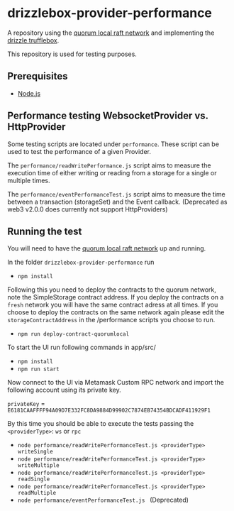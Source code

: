 # drizzlebox-provider-performance

A repository using the [quorum local raft network](https://github.com/51nodes/quorum-local-raft-network) and implementing the [drizzle trufflebox](https://www.trufflesuite.com/boxes/drizzle).

This repository is used for testing purposes. 

## Prerequisites

- [Node.js](https://nodejs.org/en/)


## Performance testing WebsocketProvider vs. HttpProvider

Some testing scripts are located under `performance`. These script can be used to test the performance of a given Provider. 

The `performance/readWritePerformance.js` script aims to measure the execution time of either writing or reading from a storage for a single or multiple times. 

The `performance/eventPerformanceTest.js` script aims to measure the time between a transaction (storageSet) and the Event callback. (Deprecated as web3 v2.0.0 does currently not support HttpProviders)


## Running the test 

You will need to have the [quorum local raft network](https://github.com/51nodes/quorum-local-raft-network) up and running. 

In the folder `drizzlebox-provider-performance` run
- `npm install`

Following this you need to deploy the contracts to the quorum network, note the SimpleStorage contract address. If you deploy the contracts on a `fresh` network you will have the same contract adress at all times. If you choose to deploy the contracts on the same network again please edit the `storageContractAddress` in the /performance scripts you choose to run. 

- `npm run deploy-contract-quorumlocal`

To start the UI run following commands in app/src/

- `npm install`
- `npm run start`

Now connect to the UI via Metamask Custom RPC network and import the following account using its private key. 

`privateKey` = `E6181CAAFFFF94A09D7E332FC8DA9884D99902C7874EB74354BDCADF411929F1`

By this time you should be able to execute the tests passing the ```<providerType>```: ```ws``` or ```rpc```
- `node performance/readWritePerformanceTest.js <providerType> writeSingle`
- `node performance/readWritePerformanceTest.js <providerType> writeMultiple`
- `node performance/readWritePerformanceTest.js <providerType> readSingle`
- `node performance/readWritePerformanceTest.js <providerType> readMultiple`   
- `node performance/eventPerformanceTest.js ` (Deprecated)





